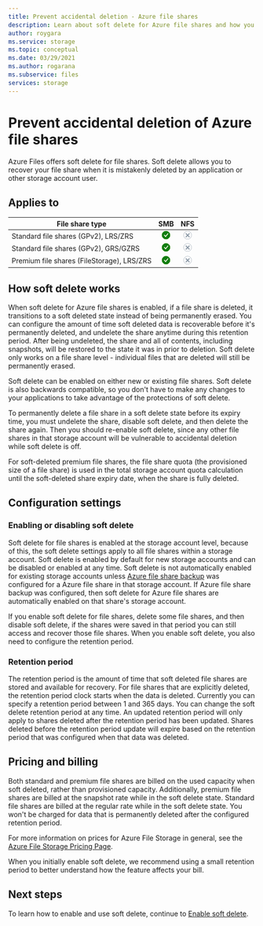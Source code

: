 ```yaml
---
title: Prevent accidental deletion - Azure file shares
description: Learn about soft delete for Azure file shares and how you can use it to for data recovery and preventing accidental deletion.
author: roygara
ms.service: storage
ms.topic: conceptual
ms.date: 03/29/2021
ms.author: rogarana
ms.subservice: files
services: storage
---
```


# Prevent accidental deletion of Azure file shares
Azure Files offers soft delete for file shares. Soft delete allows you to recover your file share when it is mistakenly deleted by an application or other storage account user.

## Applies to
| File share type | SMB | NFS |
|-|:-:|:-:|
| Standard file shares (GPv2), LRS/ZRS | ![Yes](../media/icons/yes-icon.png) | ![No](../media/icons/no-icon.png) |
| Standard file shares (GPv2), GRS/GZRS | ![Yes](../media/icons/yes-icon.png) | ![No](../media/icons/no-icon.png) |
| Premium file shares (FileStorage), LRS/ZRS | ![Yes](../media/icons/yes-icon.png) | ![No](../media/icons/no-icon.png) |

## How soft delete works
When soft delete for Azure file shares is enabled, if a file share is deleted, it transitions to a soft deleted state instead of being permanently erased. You can configure the amount of time soft deleted data is recoverable before it's permanently deleted, and undelete the share anytime during this retention period. After being undeleted, the share and all of contents, including snapshots, will be restored to the state it was in prior to deletion. Soft delete only works on a file share level - individual files that are deleted will still be permanently erased.

Soft delete can be enabled on either new or existing file shares. Soft delete is also backwards compatible, so you don't have to make any changes to your applications to take advantage of the protections of soft delete. 

To permanently delete a file share in a soft delete state before its expiry time, you must undelete the share, disable soft delete, and then delete the share again. Then you should re-enable soft delete, since any other file shares in that storage account will be vulnerable to accidental deletion while soft delete is off.

For soft-deleted premium file shares, the file share quota (the provisioned size of a file share) is used in the total storage account quota calculation until the soft-deleted share expiry date, when the share is fully deleted.

## Configuration settings

### Enabling or disabling soft delete

Soft delete for file shares is enabled at the storage account level, because of this, the soft delete settings apply to all file shares within a storage account. Soft delete is enabled by default for new storage accounts and can be disabled or enabled at any time. Soft delete is not automatically enabled for existing storage accounts unless [Azure file share backup](../../backup/azure-file-share-backup-overview.md) was configured for a Azure file share in that storage account. If Azure file share backup was configured, then soft delete for Azure file shares are automatically enabled on that share's storage account.

If you enable soft delete for file shares, delete some file shares, and then disable soft delete, if the shares were saved in that period you can still access and recover those file shares. When you enable soft delete, you also need to configure the retention period.

### Retention period

The retention period is the amount of time that soft deleted file shares are stored and available for recovery. For file shares that are explicitly deleted, the retention period clock starts when the data is deleted. Currently you can specify a retention period between 1 and 365 days. You can change the soft delete retention period at any time. An updated retention period will only apply to shares deleted after the retention period has been updated. Shares deleted before the retention period update will expire based on the retention period that was configured when that data was deleted.

## Pricing and billing

Both standard and premium file shares are billed on the used capacity when soft deleted, rather than provisioned capacity. Additionally, premium file shares are billed at the snapshot rate while in the soft delete state. Standard file shares are billed at the regular rate while in the soft delete state. You won't be charged for data that is permanently deleted after the configured retention period.

For more information on prices for Azure File Storage in general, see the [Azure File Storage Pricing Page](https://azure.microsoft.com/pricing/details/storage/files/).

When you initially enable soft delete, we recommend using a small retention period to better understand how the feature affects your bill.

## Next steps

To learn how to enable and use soft delete, continue to [Enable soft delete](storage-files-enable-soft-delete.md).

